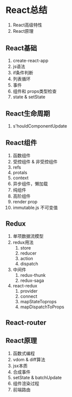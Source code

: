 # React总结

1. React高级特性
2. React原理



## React基础

1. create-react-app
2. js语法
3. if条件判断
4. 列表循环
5. 事件
6. 组件和 props类型检查
7. state & setState



 

## React生命周期

1. s'houldComponentUpdate





## React组件

1. 函数组件
2. 受控组件 & 非受控组件
3. refs
4. protals
5. context
6. 异步组件，懒加载
7. 纯组件
8. 高阶组件
9. render prop
10. immutable.js 不可变值





## Redux

1. 单项数据流模型
2. redux用法
   1. store
   2. reducer
   3. action
   4. dispatch
3. 中间件
   1. redux-thunk
   2. redux-saga
4. react-redux
   1. provider
   2. connect
   3. mapStateToprops
   4. mapDispatchToProps







## React-router







## React原理

1. 函数式编程
2. vdom & diff算法
3. jsx本质
4. 合成事件
5. setState & batchUpdate
6. 组件渲染过程
7. 前端路由











